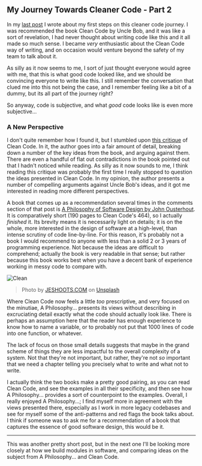 ## My Journey Towards Cleaner Code - Part 2

In my  [last post](https://blog.jessebellingham.com/my-journey-towards-cleaner-code) I wrote about my first steps on this cleaner code journey. I was recommended the book Clean Code by Uncle Bob, and it was like a sort of revelation, I had never thought about writing code like this and it all made so much sense. I became _very_ enthusiastic about the Clean Code way of writing, and on occasion would venture beyond the safety of my team to talk about it.

As silly as it now seems to me, I sort of just thought everyone would agree with me, that this is what good code looked like, and we should be convincing everyone to write like this. I still remember the conversation that clued me into this not being the case, and I remember feeling like a bit of a dummy, but its all part of the journey right?

So anyway, code is subjective, and what _good_ code looks like is even more subjective...

### A New Perspective

I don't quite remember how I found it, but I stumbled upon [this critique](https://qntm.org/clean) of Clean Code. In it, the author goes into a fair amount of detail, breaking down a number of the key ideas from the book, and arguing against them. There are even a handful of flat out contradictions in the book pointed out that I hadn't noticed while reading. As silly as it now sounds to me, I think reading this critique was probably the first time I really stopped to question the ideas presented in Clean Code. In my opinion, the author presents a number of compelling arguments against Uncle Bob's ideas, and it got me interested in reading more different perspectives.

A book that comes up as a recommendation several times in the comments section of that post is [A Philosophy of Software Design by John Ousterhout](https://www.goodreads.com/book/show/39996759-a-philosophy-of-software-design).  It is comparatively short (190 pages to Clean Code's 464), so I actually _finished_ it. Its brevity means it is necessarily light on details; it is on the whole, more interested in the design of software at a high-level, than intense scrutiny of code line-by-line. For this reason, it's probably not a book I would recommend to anyone with less than a solid 2 or 3 years of programming experience. Not because the ideas are difficult to comprehend; actually the book is very readable in that sense; but rather because this book works best when you have a decent bank of experience working in messy code to compare with.


![Clean](https://cdn.hashnode.com/res/hashnode/image/upload/v1642502064801/asgEw9rjy.jpeg)
> Photo by <a href="https://unsplash.com/@jeshoots?utm_source=unsplash&utm_medium=referral&utm_content=creditCopyText">JESHOOTS.COM</a> on <a href="https://unsplash.com/s/photos/clean?utm_source=unsplash&utm_medium=referral&utm_content=creditCopyText">Unsplash</a>
  

Where Clean Code now feels a little _too_ prescriptive, and very focused on the minutiae, A Philosophy... presents its views without describing in excruciating detail exactly what the code should actually look like. There is perhaps an assumption here that the reader has enough experience to know how to name a variable, or to probably not put that 1000 lines of code into one function, or whatever.

The lack of focus on those small details suggests that maybe in the grand scheme of things they are less impactful to the overall complexity of a system. Not that they're not important, but rather, they're not _so_ important that we need a chapter telling you precisely what to write and what not to write.

I actually think the two books make a pretty good pairing, as you can read Clean Code, and see the examples in all their specificity, and then see how A Philosophy... provides a sort of counterpoint to the examples. Overall, I really enjoyed A Philosophy...; I find myself more in agreement with the views presented there, especially as I work in more legacy codebases and see for myself some of the anti-patterns and red flags the book talks about. I think if someone was to ask me for a recommendation of a book that captures the essence of good software design, this would be it.

---

This was another pretty short post, but in the next one I'll be looking more closely at how we build modules in software, and comparing ideas on the subject from A Philosophy... and Clean Code.

